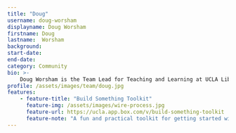 ```yaml
---
title: "Doug"
username: doug-worsham
displayname: Doug Worsham
firstname: Doug
lastname:  Worsham
background: 
start-date:
end-date:
category: Community
bio: >- 
    Doug Worsham is the Team Lead for Teaching and Learning at UCLA Library, the subject liaison for Psychology and Food Studies, and a founder and community organizer for WI+RE. With a background in instructional design and student-centered pedagogy, Doug is passionately interested in how learners work together to build knowledge. 
profile: /assets/images/team/doug.jpg
features:
    - feature-title: "Build Something Toolkit"
      feature-img: /assets/images/wire-process.jpg
      feature-url: https://ucla.app.box.com/v/build-something-toolkit
      feature-note: "A fun and practical toolkit for getting started with learning design and rapid-prototyping."
---
```

